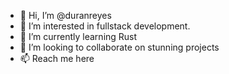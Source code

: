 - 👋 Hi, I’m @duranreyes
- 👀 I’m interested in fullstack development.
- 🌱 I’m currently learning Rust
- 💞️ I’m looking to collaborate on stunning projects
- 📫 Reach me here

<!---
duranreyes/duranreyes is a ✨ special ✨ repository because its `README.md` (this file) appears on your GitHub profile.
You can click the Preview link to take a look at your changes.
--->
